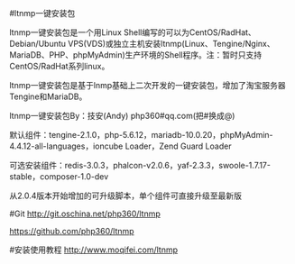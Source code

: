 #ltnmp一键安装包

ltnmp一键安装包是一个用Linux Shell编写的可以为CentOS/RadHat、Debian/Ubuntu VPS(VDS)或独立主机安装ltnmp(Linux、Tengine/Nginx、MariaDB、PHP、phpMyAdmin)生产环境的Shell程序。注：暂时只支持CentOS/RadHat系列linux。

ltnmp一键安装包是基于lnmp基础上二次开发的一键安装包，增加了淘宝服务器Tengine和MariaDB。

ltnmp一键安装包By：技安(Andy) php360#qq.com(把#换成@)

默认组件：tengine-2.1.0，php-5.6.12，mariadb-10.0.20，phpMyAdmin-4.4.12-all-languages，ioncube Loader，Zend Guard Loader

可选安装组件：redis-3.0.3，phalcon-v2.0.6，yaf-2.3.3，swoole-1.7.17-stable，composer-1.0-dev

从2.0.4版本开始增加的可升级脚本，单个组件可直接升级至最新版

#Git
http://git.oschina.net/php360/ltnmp

https://github.com/php360/ltnmp

#安装使用教程
http://www.moqifei.com/ltnmp
